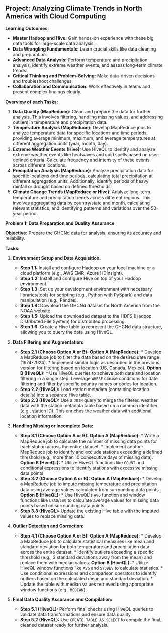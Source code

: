 ## Project: Analyzing Climate Trends in North America with Cloud Computing

**Learning Outcomes:**

* **Master Hadoop and Hive:** Gain hands-on experience with these big data tools for large-scale data analysis.
* **Data Wrangling Fundamentals:** Learn crucial skills like data cleaning and preparation.
* **Advanced Data Analysis:** Perform temperature and precipitation analysis, identify extreme weather events, and assess long-term climate trends.
* **Critical Thinking and Problem-Solving:** Make data-driven decisions and troubleshoot challenges.
* **Collaboration and Communication:** Work effectively in teams and present complex findings clearly.

**Overview of each Tasks:**

1. **Data Quality (MapReduce):** Clean and prepare the data for further analysis. This involves filtering, handling missing values, and addressing outliers in temperature and precipitation data.
2. **Temperature Analysis (MapReduce):** Develop MapReduce jobs to analyze temperature data for specific locations and time periods, providing average minimum, maximum, and average temperatures at different aggregation units (year, month, day).
3. **Extreme Weather Events (Hive):** Use HiveQL to identify and analyze extreme weather events like heatwaves and cold spells based on user-defined criteria. Calculate frequency and intensity of these events across different locations.
4. **Precipitation Analysis (MapReduce):** Analyze precipitation data for specific locations and time periods, calculating total precipitation at different aggregation units. Additionally, identify periods of heavy rainfall or drought based on defined thresholds.
5. **Climate Change Trends (MapReduce or Hive):** Analyze long-term temperature and precipitation trends across different regions. This involves aggregating data by country/state and month, calculating relevant statistics, and identifying patterns and variations over the 50-year period.

**Problem 1: Data Preparation and Quality Assurance**

**Objective:** Prepare the GHCNd data for analysis, ensuring its accuracy and reliability.

**Tasks:**

1. **Environment Setup and Data Acquisition:**

    * **Step 1.1:** Install and configure Hadoop on your local machine or a cloud platform (e.g., AWS EMR, Azure HDInsight).
    * **Step 1.2:** Install and configure Hive on top of your Hadoop environment.
    * **Step 1.3:** Set up your development environment with necessary libraries/tools for scripting (e.g., Python with PySpark) and data manipulation (e.g., Pandas).
    * **Step 1.4:** Download the GHCNd dataset for North America from the NOAA website.
    * **Step 1.5:** Upload the downloaded dataset to the HDFS (Hadoop Distributed File System) for distributed processing.
    * **Step 1.6:** Create a Hive table to represent the GHCNd data structure, allowing you to query the data using HiveQL.

2. **Data Filtering and Augmentation:**

    * **Step 2.1 (Choose Option A or B):**
        **Option A (MapReduce):**
            * Develop a MapReduce job to filter the data based on the desired date range (1974-2024).
            * Implement similar logic as described in the previous version for filtering based on location (US, Canada, Mexico).
        **Option B (HiveQL):**
            * Use HiveQL queries to achieve both date and location filtering in a single step. Leverage `WHERE` clause conditions for date filtering and filter by specific country names or codes for location.
    * **Step 2.2 (HiveQL):** Load station metadata (containing location details) into a separate Hive table.
    * **Step 2.3 (HiveQL):** Use a `JOIN` query to merge the filtered weather data with the station metadata table based on a common identifier (e.g., station ID). This enriches the weather data with additional location information.

3. **Handling Missing or Incomplete Data:**

    * **Step 3.1 (Choose Option A or B):**
        **Option A (MapReduce):**
            * Write a MapReduce job to calculate the number of missing data points for each station across the entire dataset.
            * Implement another MapReduce job to identify and exclude stations exceeding a defined threshold (e.g., more than 10 consecutive days of missing data).
        **Option B (HiveQL):**
            * Utilize HiveQL functions like `COUNT` and conditional expressions to identify stations with excessive missing data points.
    * **Step 3.2 (Choose Option A or B):**
        **Option A (MapReduce):**
            * Develop a MapReduce job to impute missing temperature and precipitation data using average values calculated from surrounding data points.
        **Option B (HiveQL):**
            * Use HiveQL's `AVG` function and window functions like `LEAD`/`LAG` to calculate average values for missing data points based on surrounding data points.
    * **Step 3.3 (HiveQL):** Update the existing Hive table with the imputed values to replace missing data.

4. **Outlier Detection and Correction:**

    * **Step 4.1 (Choose Option A or B):**
        **Option A (MapReduce):**
            * Develop a MapReduce job to calculate statistical measures like mean and standard deviation for both temperature and precipitation data across the entire dataset.
            * Identify outliers exceeding a specific threshold (e.g., 3 standard deviations away from the mean) and replace them with median values.
        **Option B (HiveQL):**
            * Utilize HiveQL window functions like `AVG` and `STDDEV` to calculate statistics. 
            * Use conditional expressions and comparison operators to identify outliers based on the calculated mean and standard deviation.
            * Update the table with median values retrieved using appropriate window functions (e.g., `MEDIAN`).

5. **Final Data Quality Assurance and Compilation:**

    * **Step 5.1 (HiveQL):** Perform final checks using HiveQL queries to validate data transformations and ensure data quality.
    * **Step 5.2 (HiveQL):** Use `CREATE TABLE AS SELECT` to compile the final, cleaned dataset ready for further analysis.






